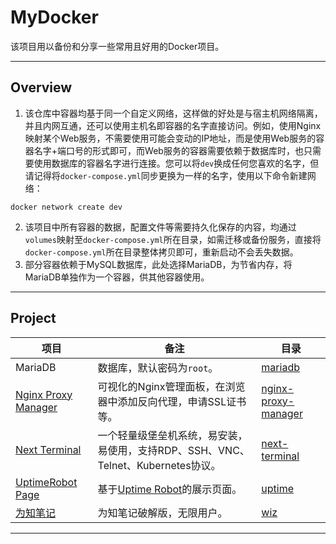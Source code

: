 # MyDocker
该项目用以备份和分享一些常用且好用的Docker项目。

---



## Overview

1. 该仓库中容器均基于同一个自定义网络，这样做的好处是与宿主机网络隔离，并且内网互通，还可以使用主机名即容器的名字直接访问。例如，使用Nginx映射某个Web服务，不需要使用可能会变动的IP地址，而是使用Web服务的容器名字+端口号的形式即可，而Web服务的容器需要依赖于数据库时，也只需要使用数据库的容器名字进行连接。您可以将`dev`换成任何您喜欢的名字，但请记得将`docker-compose.yml`同步更换为一样的名字，使用以下命令新建网络：

```shell
docker network create dev
```

2. 该项目中所有容器的数据，配置文件等需要持久化保存的内容，均通过`volumes`映射至`docker-compose.yml`所在目录，如需迁移或备份服务，直接将`docker-compose.yml`所在目录整体拷贝即可，重新启动不会丢失数据。
3. 部分容器依赖于MySQL数据库，此处选择MariaDB，为节省内存，将MariaDB单独作为一个容器，供其他容器使用。

---



## Project

| 项目                                                         | 备注                                                         | 目录                                                         |
| ------------------------------------------------------------ | ------------------------------------------------------------ | ------------------------------------------------------------ |
| MariaDB                                                      | 数据库，默认密码为`root`。                                   | [mariadb](https://github.com/viticis/mydocker/tree/master/mariadb) |
| [Nginx Proxy Manager](https://nginxproxymanager.com/)        | 可视化的Nginx管理面板，在浏览器中添加反向代理，申请SSL证书等。 | [nginx-proxy-manager](https://github.com/viticis/mydocker/tree/master/nginx-proxy-manager) |
| [Next Terminal](https://next-terminal.typesafe.cn/)          | 一个轻量级堡垒机系统，易安装，易使用，支持RDP、SSH、VNC、Telnet、Kubernetes协议。 | [next-terminal](https://github.com/viticis/mydocker/tree/master/next-terminal) |
| [UptimeRobot Page](https://github.com/giuem/uptimerobot-page) | 基于[Uptime Robot](https://uptimerobot.com/)的展示页面。     | [uptime](https://github.com/viticis/mydocker/tree/master/uptime) |
| [为知笔记](https://www.wiz.cn/zh-cn/docker)                  | 为知笔记破解版，无限用户。                                   | [wiz](https://github.com/viticis/mydocker/tree/master/wiz)   |

---

